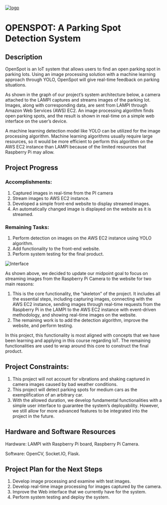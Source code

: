 [![logo](https://github.com/anhtu-pham/Parking-Spot-Detection-System/assets/80482507/bc1b2c64-1eb6-4a13-97fa-1d3123521899)](ec2-54-225-46-150.compute-1.amazonaws.com:8000/)

# OPENSPOT: A Parking Spot Detection System

## Description
OpenSpot is an IoT system that allows users to find an open parking spot in parking lots. Using an image processing solution with a machine learning approach through YOLO, OpenSpot will give real-time feedback on parking situations.

As shown in the graph of our project’s system architecture below, a camera attached to the LAMPI captures and streams images of the parking lot. Images, along with corresponding data, are sent from LAMPI through Amazon Web Services (AWS) EC2. An image processing algorithm finds open parking spots, and the result is shown in real-time on a simple web interface on the user’s device.

A machine learning detection model like YOLO can be utilized for the image processing algorithm. Machine learning algorithms usually require large resources, so it would be more efficient to perform this algorithm on the AWS EC2 instance than LAMPI because of the limited resources that Raspberry Pi may allow.


## Project Progress
### Accomplishments:
1. Captured images in real-time from the PI camera
2. Stream images to AWS EC2 instance.
3. Developed a simple front-end website to display streamed images.
4. An automatically changed image is displayed on the website as it is streamed.

### Remaining Tasks:
1. Perform detection on images on the AWS EC2 instance using YOLO algorithm.
2. Add functionality to the front-end website.
3. Perform system testing for the final product.

![Interface](https://github.com/anhtu-pham/Parking-Spot-Detection-System/assets/80482507/e1c6f5e8-dabc-4c22-a5a5-a8023193c4e0)


As shown above, we decided to update our midpoint goal to focus on streaming images from the Raspberry Pi Camera to the website for two main reasons:
1. This is the core functionality, the “skeleton” of the project. It includes all the essential steps, including capturing images, connecting with the AWS EC2 instance, sending images through real-time requests from the Raspberry Pi in the LAMPI to the AWS EC2 instance with event-driven methodology, and showing real-time images on the website.
2. The remaining work is to add the detection algorithm, improve the website, and perform testing.

In this project, this functionality is most aligned with concepts that we have been learning and applying in this course regarding IoT. The remaining functionalities are used to wrap around this core to construct the final product.

## Project Constraints:
1. This project will not account for vibrations and shaking captured in camera images caused by bad weather conditions.
2. This project will detect parking spots for medium cars as the exemplification of an arbitrary car.
3. With the allowed duration, we develop fundamental functionalities with a simple user interface to guarantee the system’s deployability. However, we still allow for more advanced features to be integrated into the project in the future.


## Hardware and Software Resources
Hardware: LAMPI with Raspberry Pi board, Raspberry Pi Camera.

Software: OpenCV, Socket.IO, Flask.

## Project Plan for the Next Steps
1. Develop image processing and examine with test images.
2. Develop real-time image processing for images captured by the camera.
3. Improve the Web interface that we currently have for the system.
4. Perform system testing and deploy the system.

